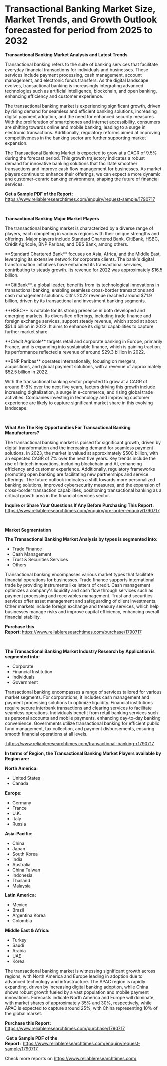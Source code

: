 <p><h1>Transactional Banking Market Size, Market Trends, and Growth Outlook forecasted for period from 2025 to 2032</h1></p><p><strong>Transactional Banking Market Analysis and Latest Trends</strong></p>
<p><p>Transactional banking refers to the suite of banking services that facilitate everyday financial transactions for individuals and businesses. These services include payment processing, cash management, account management, and electronic funds transfers. As the digital landscape evolves, transactional banking is increasingly integrating advanced technologies such as artificial intelligence, blockchain, and open banking, enhancing efficiency and customer experience.</p><p>The transactional banking market is experiencing significant growth, driven by rising demand for seamless and efficient banking solutions, increasing digital payment adoption, and the need for enhanced security measures. With the proliferation of smartphones and internet accessibility, consumers are shifting towards online and mobile banking, leading to a surge in electronic transactions. Additionally, regulatory reforms aimed at improving competitiveness in the banking sector are further supporting market expansion.</p><p>The Transactional Banking Market is expected to grow at a CAGR of 9.5% during the forecast period. This growth trajectory indicates a robust demand for innovative banking solutions that facilitate smoother transactions and improve cash flow management for businesses. As market players continue to enhance their offerings, we can expect a more dynamic and customer-centric banking environment, shaping the future of financial services.</p></p>
<p><strong>Get a Sample PDF of the Report:&nbsp;</strong> <a href="https://www.reliableresearchtimes.com/enquiry/request-sample/1790717?utm_campaign=3014&utm_medium=2&utm_source=Github&utm_content=ia&utm_term=10032025&utm_id=transactional-banking">https://www.reliableresearchtimes.com/enquiry/request-sample/1790717</a></p>
<p>&nbsp;</p>
<p><strong>Transactional Banking Major Market Players</strong></p>
<p><p>The transactional banking market is characterized by a diverse range of players, each competing in various regions with their unique strengths and offerings. Major players include Standard Chartered Bank, CitiBank, HSBC, Crédit Agricole, BNP Paribas, and DBS Bank, among others. </p><p>**Standard Chartered Bank** focuses on Asia, Africa, and the Middle East, leveraging its extensive network for corporate clients. The bank's digital transformation initiatives have enhanced its transactional services, contributing to steady growth. Its revenue for 2022 was approximately $16.5 billion.</p><p>**CitiBank**, a global leader, benefits from its technological innovations in transactional banking, enabling seamless cross-border transactions and cash management solutions. Citi's 2022 revenue reached around $71.9 billion, driven by its transactional and investment banking segments.</p><p>**HSBC** is notable for its strong presence in both developed and emerging markets. Its diversified offerings, including trade finance and foreign exchange services, support steady revenue, which stood at about $51.4 billion in 2022. It aims to enhance its digital capabilities to capture further market share.</p><p>**Crédit Agricole** targets retail and corporate banking in Europe, primarily France, and is expanding into sustainable finance, which is gaining traction. Its performance reflected a revenue of around $29.3 billion in 2022.</p><p>**BNP Paribas** operates internationally, focusing on mergers, acquisitions, and global payment solutions, with a revenue of approximately $52.5 billion in 2022. </p><p>With the transactional banking sector projected to grow at a CAGR of around 6-8% over the next five years, factors driving this growth include increasing digitalization, a surge in e-commerce, and rising global trade activities. Companies investing in technology and improving customer experience are likely to capture significant market share in this evolving landscape.</p></p>
<p>&nbsp;</p>
<p><strong>What Are The Key Opportunities For Transactional Banking Manufacturers?</strong></p>
<p><p>The transactional banking market is poised for significant growth, driven by digital transformation and the increasing demand for seamless payment solutions. In 2023, the market is valued at approximately $500 billion, with an expected CAGR of 7% over the next five years. Key trends include the rise of fintech innovations, including blockchain and AI, enhancing efficiency and customer experience. Additionally, regulatory frameworks promoting open banking are facilitating new partnerships and service offerings. The future outlook indicates a shift towards more personalized banking solutions, improved cybersecurity measures, and the expansion of cross-border transaction capabilities, positioning transactional banking as a critical growth area in the financial services sector.</p></p>
<p><strong>Inquire or Share Your Questions If Any Before Purchasing This Report:</strong> <a href="https://www.reliableresearchtimes.com/enquiry/pre-order-enquiry/1790717?utm_campaign=3014&utm_medium=2&utm_source=Github&utm_content=ia&utm_term=10032025&utm_id=transactional-banking">https://www.reliableresearchtimes.com/enquiry/pre-order-enquiry/1790717</a></p>
<p>&nbsp;</p>
<p><strong>Market Segmentation</strong></p>
<p><strong>The Transactional Banking Market Analysis by types is segmented into:</strong></p>
<p><ul><li>Trade Finance</li><li>Cash Management</li><li>Trust & Securities Services</li><li>Others</li></ul></p>
<p><p>Transactional banking encompasses various market types that facilitate financial operations for businesses. Trade finance supports international trade by providing instruments like letters of credit. Cash management optimizes a company's liquidity and cash flow through services such as payment processing and receivables management. Trust and securities services offer asset management and safeguarding of client investments. Other markets include foreign exchange and treasury services, which help businesses manage risks and improve capital efficiency, enhancing overall financial stability.</p></p>
<p><strong>Purchase this Report:&nbsp;</strong><a href="https://www.reliableresearchtimes.com/purchase/1790717?utm_campaign=3014&utm_medium=2&utm_source=Github&utm_content=ia&utm_term=10032025&utm_id=transactional-banking">https://www.reliableresearchtimes.com/purchase/1790717</a></p>
<p>&nbsp;</p>
<p><strong>The Transactional Banking Market Industry Research by Application is segmented into:</strong></p>
<p><ul><li>Corporate</li><li>Financial Institution</li><li>Individuals</li><li>Government</li></ul></p>
<p><p>Transactional banking encompasses a range of services tailored for various market segments. For corporations, it includes cash management and payment processing solutions to optimize liquidity. Financial institutions require secure interbank transactions and clearing services to facilitate seamless operations. Individuals benefit from retail banking services such as personal accounts and mobile payments, enhancing day-to-day banking convenience. Governments utilize transactional banking for efficient public fund management, tax collection, and payment disbursements, ensuring smooth financial operations at all levels.</p></p>
<p><a href="https://www.reliableresearchtimes.com/transactional-banking-r1790717?utm_campaign=3014&utm_medium=2&utm_source=Github&utm_content=ia&utm_term=10032025&utm_id=transactional-banking">&nbsp;https://www.reliableresearchtimes.com/transactional-banking-r1790717</a></p>
<p><strong>In terms of Region, the Transactional Banking Market Players available by Region are:</strong></p>
<p>
    <p> <strong> North America: </strong>
        <ul>
            <li>United States</li>
            <li>Canada</li>
        </ul>
        </p> 
    <p> <strong> Europe: </strong>
        <ul>
            <li>Germany</li>
            <li>France</li>
            <li>U.K.</li>
            <li>Italy</li>
            <li>Russia</li>
        </ul>
        </p> 
    <p> <strong> Asia-Pacific: </strong>
        <ul>
            <li>China</li>
            <li>Japan</li>
            <li>South Korea</li>
            <li>India</li>
            <li>Australia</li>
            <li>China Taiwan</li>
            <li>Indonesia</li>
            <li>Thailand</li>
            <li>Malaysia</li>
        </ul>
        </p> 
    <p> <strong> Latin America: </strong>
        <ul>
            <li>Mexico</li>
            <li>Brazil</li>
            <li>Argentina Korea</li>
            <li>Colombia</li>
        </ul>
        </p> 
    <p> <strong> Middle East & Africa: </strong>
        <ul>
            <li>Turkey</li>
            <li>Saudi</li>
            <li>Arabia</li>
            <li>UAE</li>
            <li>Korea</li>
        </ul>
    </p>
    </p>
<p><p>The transactional banking market is witnessing significant growth across regions, with North America and Europe leading in adoption due to advanced technology and infrastructure. The APAC region is rapidly expanding, driven by increasing digital banking adoption, while China shows robust growth fueled by a vast population and mobile payment innovations. Forecasts indicate North America and Europe will dominate, with market shares of approximately 35% and 30%, respectively, while APAC is expected to capture around 25%, with China representing 10% of the global market.</p></p>
<p><strong>Purchase this Report: </strong><a href="https://www.reliableresearchtimes.com/purchase/1790717?utm_campaign=3014&utm_medium=2&utm_source=Github&utm_content=ia&utm_term=10032025&utm_id=transactional-banking">https://www.reliableresearchtimes.com/purchase/1790717</a></p>
<p>&nbsp;<strong>Get a Sample PDF of the Report:&nbsp;&nbsp;</strong><a href="https://www.reliableresearchtimes.com/enquiry/request-sample/1790717?utm_campaign=3014&utm_medium=2&utm_source=Github&utm_content=ia&utm_term=10032025&utm_id=transactional-banking">https://www.reliableresearchtimes.com/enquiry/request-sample/1790717</a></p>
<p><strong></strong></p>
<p>Check more reports on <a href="https://www.reliableresearchtimes.com/?utm_campaign=3014&utm_medium=2&utm_source=Github&utm_content=ia&utm_term=10032025&utm_id=transactional-banking">https://www.reliableresearchtimes.com/</a></p>